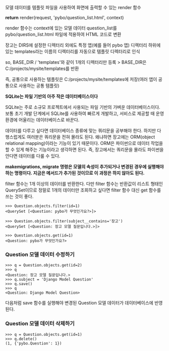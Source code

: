 모델 데이터를 템플릿 파일을 사용하여 화면에 출력할 수 있는 render 함수

 **return** render(request, 'pybo/question_list.html', context)

render 함수는 context에 있는 모델 데이터 question_list를 pybo/question_list.html 파일에 적용하여 HTML 코드로 변환





장고는 DIRS에 설정한 디렉터리 외에도 특정 앱(예를 들어 pybo 앱) 디렉터리 하위에 있는 templates라는 이름의 디렉터리를 자동으로 템플릿 디렉터리로 인식

so, BASE_DIR / 'templates'와 같이 1개의 디렉터리만 등록 > BASE_DIR은 C:/projects/mysite/templates를 반환

즉, 공통으로 사용하는 템플릿은 C:/projects/mysite/templates에 저장(여러 앱이 공통으로 사용하는 공통 템플릿)





**SQLite는 파일 기반의 아주 작은 데이터베이스이다**

SQLite는 주로 소규모 프로젝트에서 사용되는 파일 기반의 가벼운 데이터베이스이다. 보통 초기 개발 단계에서 SQLite를 사용하여 빠르게 개발하고, 서비스로 제공할 때 운영 환경에 어울리는 데이터베이스로 바꾼다.





데이터를 다루고 싶다면 데이터베이스 종류에 맞는 쿼리문을 공부해야 한다. 하지만 다행스럽게도 여러분은 쿼리문을 전혀 몰라도 된다. 왜냐하면 장고에는 ORM(object relational mapping)이라는 기능이 있기 때문이다. ORM은 파이썬으로 데이터 작업을 할 수 있게 해주는 기능이라고 생각하면 된다. 즉, 장고에서는 쿼리문을 몰라도 파이썬을 안다면 데이터를 다룰 수 있다.





**makemigrations, migrate 명령은 모델의 속성이 추가되거나 변경된 경우에 실행해야 하는 명령이다. 지금은 메서드가 추가된 것이므로 이 과정은 하지 않아도 된다.**





filter 함수는 1개 이상의 데이터를 반환한다. 다만 filter 함수는 반환값이 리스트 형태인 QuerySet이므로 정말로 1개의 데이터만 조회하고 싶다면 filter 함수 대신 get 함수를 쓰는 것이 좋다.

```
>>> Question.objects.filter(id=1)
<QuerySet [<Question: pybo가 무엇인가요?>]>

>>> Question.objects.filter(subject__contains='장고')
<QuerySet [<Question: 장고 모델 질문입니다.>]>
```

```
>>> Question.objects.get(id=1)
<Question: pybo가 무엇인가요?>
```





### Question 모델 데이터 수정하기

```
>>> q = Question.objects.get(id=2)
>>> q
<Question: 장고 모델 질문입니다.>
>>> q.subject = 'Django Model Question'
>>> q.save()
>>> q
<Question: Django Model Question>
```

다음처럼 save 함수를 실행해야 변경된 Question 모델 데이터가 데이터베이스에 반영된다.





###  Question 모델 데이터 삭제하기

```
>>> q = Question.objects.get(id=1)
>>> q.delete()
(1, {'pybo.Question': 1})
```

